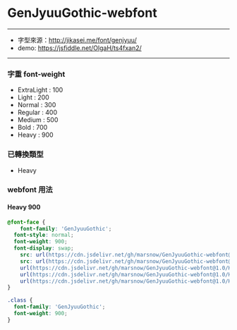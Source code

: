 # GenJyuuGothic-webfont
---

- 字型來源：http://jikasei.me/font/genjyuu/
- demo: https://jsfiddle.net/OlgaH/ts4fxan2/

---
### 字重 font-weight

- ExtraLight : 100
- Light      : 200
- Normal     : 300
- Regular    : 400
- Medium     : 500
- Bold       : 700
- Heavy      : 900

### 已轉換類型
- Heavy

### webfont 用法

#### Heavy 900
```CSS
@font-face {
	font-family: 'GenJyuuGothic';
  font-style: normal;
  font-weight: 900;
  font-display: swap;
	src: url(https://cdn.jsdelivr.net/gh/marsnow/GenJyuuGothic-webfont@1.0/Heavy/GenJyuuGothic-Heavy.eot); /* IE9 Compat Modes */
	src: url(https://cdn.jsdelivr.net/gh/marsnow/GenJyuuGothic-webfont@1.0/Heavy/GenJyuuGothic-Heavy.eot?#iefix) format("embedded-opentype"), /* IE6-IE8 */
	url(https://cdn.jsdelivr.net/gh/marsnow/GenJyuuGothic-webfont@1.0/Heavy/GenJyuuGothic-Heavy.woff) format("woff"), /* Modern Browsers */
	url(https://cdn.jsdelivr.net/gh/marsnow/GenJyuuGothic-webfont@1.0/Heavy/GenJyuuGothic-Heavy.ttf) format("truetype"), /* Safari, Android, iOS */
	url(https://cdn.jsdelivr.net/gh/marsnow/GenJyuuGothic-webfont@1.0/Heavy/GenJyuuGothic-Heavy.svg#SealmemoryHeader) format("svg"); /* Legacy iOS */
}

.class {
  font-family: 'GenJyuuGothic';
  font-weight: 900;
}
```
